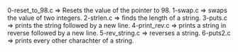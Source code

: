 0-reset_to_98.c => Resets the value of the pointer to 98.
1-swap.c => swaps the value of two integers.
2-strlen.c => finds the length of a string.
3-puts.c => prints the string followed by a new line.
4-print_rev.c => prints a string in reverse followed by a new line.
5-rev_string.c => reverses a string.
6-puts2.c => prints every other charachter of a string.
 
